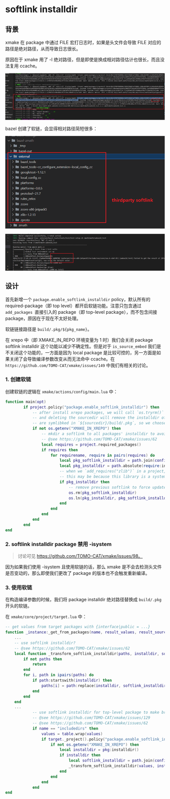 # softlink installdir

## 背景

xmake 在 package 中通过 FILE 宏打日志时，如果是头文件会导致 FILE 对应的路径是绝对路径，从而导致日志很长。

原因在于 xmake 用了 -I 绝对路径，但是即使是换成相对路径估计也很长，而且没法复用 ccache。

![img](image/long-include-path.jpg "long include path")

bazel 创建了软链，会显得相对路径简短很多：

![img](image/bazel-thirdparty-softlink.png)

![img](image/bazel-log-path.jpg)

## 设计

首先新增一个 `package.enable_softlink_installdir` policy，默认所有的 required-package（即 top level）都开启软链功能。注意只包含通过 `add_packages `直接引入的 package（即 top-level package），而不包含间接 package，原因在于现在不太好处理。

软链链接路径是 `build/.pkg/${pkg_name}`。

在 xrepo 中（即 XMAKE_IN_REPO 环境变量为 1 时）我们会关闭 package softlink installdir 这个功能以减少不确定性。但是对于 `is_source_embed` 我们是不关闭这个功能的，一方面是因为 local package 是比较可控的，另一方面是如果关闭了会导致编译参数改变从而无法命中 ccache。在 `https://github.com/TOMO-CAT/xmake/issues/149` 中我们有相关的讨论。

### 1. 创建软链

创建软链的逻辑在 `xmake/actions/config/main.lua` 中：

```lua
function main(opt)
        if project.policy("package.enable_softlink_installdir") then
            -- after install xrepo packages, we will call `os.tryrm()` to delete `package:data("cleanable_sourcedir")`,
            -- and deleting the sourcedir will remove the installdir of the dependent packages that
            -- are symlibked in `${sourcedir}/build/.pkg`, so we choose not to create softlink in XREPO
            if not os.getenv("XMAKE_IN_XREPO") then
                -- mkdir a softlink to all packages' installdir to avoid using absolute paths with the __FILE__ macro
                -- @see https://github.com/TOMO-CAT/xmake/issues/62
                local requires = project.required_packages()
                if requires then
                    for requirename, require in pairs(requires) do
                        local pkg_softlink_installdir = path.join(config.buildir(), ".pkg", requirename)
                        local pkg_installdir = path.absolute(require:installdir())
                        -- when we `add_requires("zlib")` in a project, require:installdir() may be nil
                        -- this may be because this library is a system library
                        if pkg_installdir then
                            -- remove previous softlink to force update the symbolic link of package installdir
                            os.rm(pkg_softlink_installdir)
                            os.ln(pkg_installdir, pkg_softlink_installdir)
                        end
                    end
                end
            end
        end
end
```

### 2. softlink installdir package 禁用 -isystem

> 讨论可见 https://github.com/TOMO-CAT/xmake/issues/98。

因为如果我们使用 -isystem 且使用软链的话，那么 xmake 是不会去检测头文件是否变动的，那么即使我们更改了 package 的版本也不会触发重新编译。

### 3. 使用软链

在构造编译参数的时候，我们将 package installdir 绝对路径替换成 `build/.pkg` 开头的软链。

在 `xmake/core/project/target.lua` 中：

```lua
-- get values from target packages with {interface|public = ...}
function _instance:_get_from_packages(name, result_values, result_sources, opt)
    ...
    -- use softlink installdir?
    -- @see https://github.com/TOMO-CAT/xmake/issues/62
    local function _transform_softlink_installdir(paths, installdir, softlink_installdir)
        if not paths then
            return
        end
        for i, path in ipairs(paths) do
            if path:startswith(installdir) then
                paths[i] = path:replace(installdir, softlink_installdir, {plain = true})
            end
        end
    end
    ...
            -- use softlink installdir for top-level package to make brief __FILE__ symbol
            -- @see https://github.com/TOMO-CAT/xmake/issues/129
            -- @see https://github.com/TOMO-CAT/xmake/issues/62
            if name == "includedirs" then
                values = table.wrap(values)
                if target._project().policy("package.enable_softlink_installdir") then
                    if not os.getenv("XMAKE_IN_XREPO") then
                        local installdir = pkg:installdir()
                        if installdir then
                            local softlink_installdir = path.join(config.buildir(), ".pkg", pkg:name())
                            _transform_softlink_installdir(values, installdir, softlink_installdir)
                        end
                    end
                end
            end
end
```
